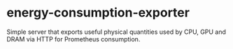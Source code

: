 # energy-consumption-exporter
Simple server that exports useful physical quantities used by CPU, GPU and DRAM via HTTP for Prometheus consumption.
